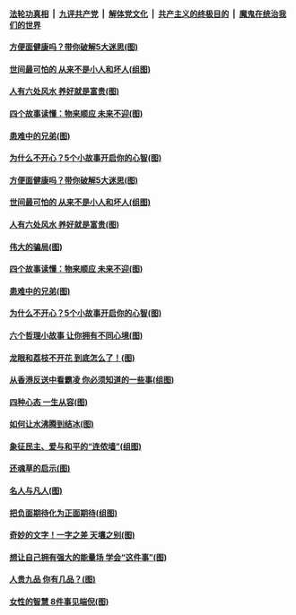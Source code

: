 ####  [法轮功真相](../../../../basic/blob/master/README.md?t=10011239) &nbsp;|&nbsp; [九评共产党](../../../../9ping.md/blob/master/README.md?t=10011239) &nbsp;|&nbsp; [解体党文化](../../../../jtdwh.md/blob/master/README.md?t=10011239)  &nbsp;|&nbsp; [共产主义的终极目的](../../../../gczydzjmd.md/blob/master/README.md?t=10011239) &nbsp;|&nbsp; [魔鬼在统治我们的世界](../../../../mgztzwmdsj.md/blob/master/README.md?t=10011239) 

#### [方便面健康吗？带你破解5大迷思(图)](../pages/p8/909001.md?t=10011239) 

#### [世间最可怕的 从来不是小人和坏人(组图)](../pages/p8/909014.md?t=10011239) 

#### [人有六处风水 养好就是富贵(图)](../pages/p8/908596.md?t=10011239) 

#### [四个故事读懂：物来顺应 未来不迎(图)](../pages/p8/908590.md?t=10011239) 

#### [患难中的兄弟(图)](../pages/p8/908413.md?t=10011239) 

#### [为什么不开心？5个小故事开启你的心智(图)](../pages/p8/908877.md?t=10011239) 

#### [方便面健康吗？带你破解5大迷思(图)](../pages/p8/909001.md?t=10011239) 

#### [世间最可怕的 从来不是小人和坏人(组图)](../pages/p8/909014.md?t=10011239) 

#### [人有六处风水 养好就是富贵(图)](../pages/p8/908596.md?t=10011239) 

#### [伟大的骗局(图)](../pages/p8/908629.md?t=10011239) 

#### [四个故事读懂：物来顺应 未来不迎(图)](../pages/p8/908590.md?t=10011239) 

#### [患难中的兄弟(图)](../pages/p8/908413.md?t=10011239) 

#### [为什么不开心？5个小故事开启你的心智(图)](../pages/p8/908877.md?t=10011239) 

#### [六个哲理小故事 让你拥有不同心境(图)](../pages/p8/908622.md?t=10011239) 

#### [龙眼和荔枝不开花 到底怎么了！(图)](../pages/p8/908888.md?t=10011239) 

#### [从香港反送中看霸凌 你必须知道的一些事(组图)](../pages/p8/908799.md?t=10011239) 

#### [四种心态 一生从容(图)](../pages/p8/908587.md?t=10011239) 

#### [如何让水沸腾到结冰(图)](../pages/p8/908405.md?t=10011239) 

#### [象征民主、爱与和平的“连侬墙”(组图)](../pages/p8/908723.md?t=10011239) 

#### [还魂草的启示(图)](../pages/p8/908402.md?t=10011239) 

#### [名人与凡人(图)](../pages/p8/908393.md?t=10011239) 

#### [把负面期待化为正面期待(组图)](../pages/p8/908661.md?t=10011239) 

#### [奇妙的文字！一字之差 天壤之别(图)](../pages/p8/908586.md?t=10011239) 

#### [想让自己拥有强大的能量场 学会“这件事”(图)](../pages/p8/908660.md?t=10011239) 

#### [人贵九品 你有几品？(图)](../pages/p8/907875.md?t=10011239) 

#### [女性的智慧 8件事见端倪(图)](../pages/p8/908381.md?t=10011239) 

